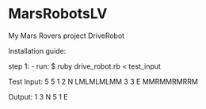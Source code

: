 # MarsRobotsLV
My Mars Rovers project DriveRobot

Installation guide:

step 1:
    - run: 
        $  ruby drive_robot.rb < test_input

Test Input:
5 5
1 2 N
LMLMLMLMM
3 3 E
MMRMMRMRRM

Output:
1 3 N
5 1 E
